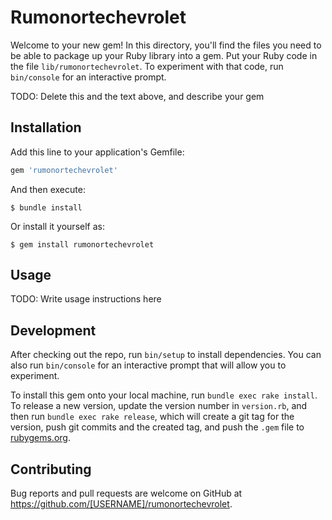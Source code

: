 # Rumonortechevrolet

Welcome to your new gem! In this directory, you'll find the files you need to be able to package up your Ruby library into a gem. Put your Ruby code in the file `lib/rumonortechevrolet`. To experiment with that code, run `bin/console` for an interactive prompt.

TODO: Delete this and the text above, and describe your gem

## Installation

Add this line to your application's Gemfile:

```ruby
gem 'rumonortechevrolet'
```

And then execute:

    $ bundle install

Or install it yourself as:

    $ gem install rumonortechevrolet

## Usage

TODO: Write usage instructions here

## Development

After checking out the repo, run `bin/setup` to install dependencies. You can also run `bin/console` for an interactive prompt that will allow you to experiment.

To install this gem onto your local machine, run `bundle exec rake install`. To release a new version, update the version number in `version.rb`, and then run `bundle exec rake release`, which will create a git tag for the version, push git commits and the created tag, and push the `.gem` file to [rubygems.org](https://rubygems.org).

## Contributing

Bug reports and pull requests are welcome on GitHub at https://github.com/[USERNAME]/rumonortechevrolet.

